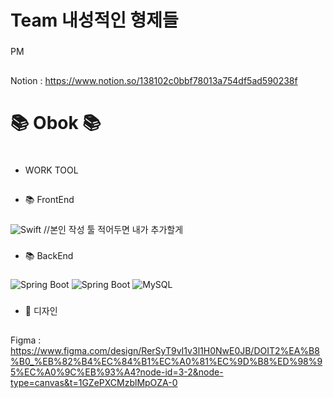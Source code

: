 # Team 내성적인 형제들

###
 PM
## 
Notion : https://www.notion.so/138102c0bbf78013a754df5ad590238f

# 📚 Obok 📚

#
- WORK TOOL
##
- 📚 FrontEnd
###
![Swift](https://img.shields.io/badge/Swift-F05138.svg?&style=for-the-badge&logo=swift&logoColor=white)
//본인 작성 툴 적어두면 내가 추가할게

###
- 📚 BackEnd
###
![Spring Boot](https://img.shields.io/badge/Spring%20Boot-6DB33F.svg?&style=for-the-badge&logo=springboot&logoColor=white)
![Spring Boot](https://img.shields.io/badge/Spring%20Boot-6DB33F.svg?&style=for-the-badge&logo=springboot&logoColor=white)
![MySQL](https://img.shields.io/badge/MySQL-4479A1.svg?&style=for-the-badge&logo=mysql&logoColor=white)

###
- 🎨 디자인
##
Figma : https://www.figma.com/design/RerSyT9vI1v3l1H0NwE0JB/DOIT2%EA%B8%B0_%EB%82%B4%EC%84%B1%EC%A0%81%EC%9D%B8%ED%98%95%EC%A0%9C%EB%93%A4?node-id=3-2&node-type=canvas&t=1GZePXCMzblMpOZA-0
